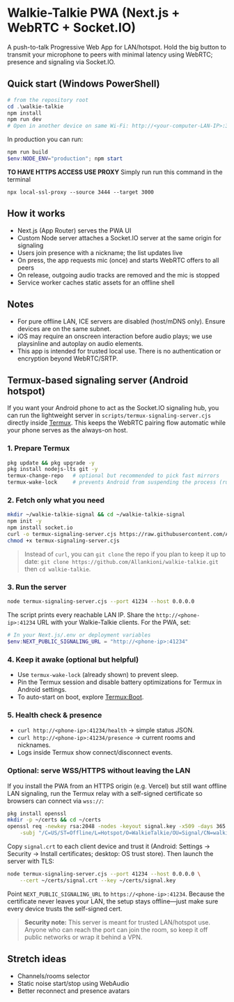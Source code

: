 # Walkie-Talkie PWA (Next.js + WebRTC + Socket.IO)

A push-to-talk Progressive Web App for LAN/hotspot. Hold the big button to transmit your microphone to peers with minimal latency using WebRTC; presence and signaling via Socket.IO.

## Quick start (Windows PowerShell)

```powershell
# from the repository root
cd .\walkie-talkie
npm install
npm run dev
# Open in another device on same Wi‑Fi: http://<your-computer-LAN-IP>:3000
```

In production you can run:

```powershell
npm run build
$env:NODE_ENV="production"; npm start
```
**TO HAVE HTTPS ACCESS USE PROXY**
Simply run run this command in the terminal
```
npx local-ssl-proxy --source 3444 --target 3000  
```

## How it works
- Next.js (App Router) serves the PWA UI
- Custom Node server attaches a Socket.IO server at the same origin for signaling
- Users join presence with a nickname; the list updates live
- On press, the app requests mic (once) and starts WebRTC offers to all peers
- On release, outgoing audio tracks are removed and the mic is stopped
- Service worker caches static assets for an offline shell 


## Notes
- For pure offline LAN, ICE servers are disabled (host/mDNS only). Ensure devices are on the same subnet.
- iOS may require an onscreen interaction before audio plays; we use playsinline and autoplay on audio elements.
- This app is intended for trusted local use. There is no authentication or encryption beyond WebRTC/SRTP.

## Termux-based signaling server (Android hotspot)
If you want your Android phone to act as the Socket.IO signaling hub, you can run the lightweight server in `scripts/termux-signaling-server.cjs` directly inside [Termux](https://f-droid.org/en/packages/com.termux/). This keeps the WebRTC pairing flow automatic while your phone serves as the always-on host.

### 1. Prepare Termux
```bash
pkg update && pkg upgrade -y
pkg install nodejs-lts git -y
termux-change-repo   # optional but recommended to pick fast mirrors
termux-wake-lock     # prevents Android from suspending the process (run once per session)
```

### 2. Fetch only what you need
```bash
mkdir ~/walkie-talkie-signal && cd ~/walkie-talkie-signal
npm init -y
npm install socket.io
curl -o termux-signaling-server.cjs https://raw.githubusercontent.com/Allankioni/walkie-talkie/master/scripts/termux-signaling-server.cjs
chmod +x termux-signaling-server.cjs
```

> Instead of `curl`, you can `git clone` the repo if you plan to keep it up to date: `git clone https://github.com/Allankioni/walkie-talkie.git` then `cd walkie-talkie`.

### 3. Run the server
```bash
node termux-signaling-server.cjs --port 41234 --host 0.0.0.0
```

The script prints every reachable LAN IP. Share the `http://<phone-ip>:41234` URL with your Walkie-Talkie clients. For the PWA, set:

```powershell
# In your Next.js/.env or deployment variables
$env:NEXT_PUBLIC_SIGNALING_URL = "http://<phone-ip>:41234"
```

### 4. Keep it awake (optional but helpful)
- Use `termux-wake-lock` (already shown) to prevent sleep.
- Pin the Termux session and disable battery optimizations for Termux in Android settings.
- To auto-start on boot, explore [Termux:Boot](https://f-droid.org/en/packages/com.termux.boot/).

### 5. Health check & presence
- `curl http://<phone-ip>:41234/health` → simple status JSON.
- `curl http://<phone-ip>:41234/presence` → current rooms and nicknames.
- Logs inside Termux show connect/disconnect events.

### Optional: serve WSS/HTTPS without leaving the LAN
If you install the PWA from an HTTPS origin (e.g. Vercel) but still want offline LAN signaling, run the Termux relay with a self-signed certificate so browsers can connect via `wss://`:

```bash
pkg install openssl
mkdir -p ~/certs && cd ~/certs
openssl req -newkey rsa:2048 -nodes -keyout signal.key -x509 -days 365 -out signal.crt \
	-subj "/C=US/ST=Offline/L=Hotspot/O=WalkieTalkie/OU=Signal/CN=walkie-talkie.local"
```

Copy `signal.crt` to each client device and trust it (Android: Settings → Security → Install certificates; desktop: OS trust store). Then launch the server with TLS:

```bash
node termux-signaling-server.cjs --port 41234 --host 0.0.0.0 \
	--cert ~/certs/signal.crt --key ~/certs/signal.key
```

Point `NEXT_PUBLIC_SIGNALING_URL` to `https://<phone-ip>:41234`. Because the certificate never leaves your LAN, the setup stays offline—just make sure every device trusts the self-signed cert.

> **Security note:** This server is meant for trusted LAN/hotspot use. Anyone who can reach the port can join the room, so keep it off public networks or wrap it behind a VPN.

## Stretch ideas
- Channels/rooms selector
- Static noise start/stop using WebAudio
- Better reconnect and presence avatars
